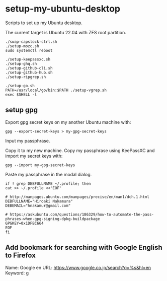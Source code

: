 setup-my-ubuntu-desktop
=======================

Scripts to set up my Ubuntu desktop.

The current target is Ubuntu 22.04 with ZFS root partition.


```
./swap-capslock-ctrl.sh
./setup-mozc.sh
sudo systemctl reboot
```

```
./setup-keepassxc.sh
./setup-ghq.sh
./setup-github-cli.sh
./setup-github-hub.sh
./setup-ripgrep.sh
```

```
./setup-go.sh
PATH=/usr/local/go/bin:$PATH ./setup-vgrep.sh
exec $SHELL -l
```

## setup gpg

Export gpg secret keys on my another Ubuntu machine with:
```
gpg --export-secret-keys > my-gpg-secret-keys
```
Input my passphrase.

Copy it to my new machine.
Copy my passphrase using KeePassXC and import my secret keys with:
```
gpg --import my-gpg-secret-keys
```
Paste my passphrase in the modal dialog.

```
if ! grep DEBFULLNAME ~/.profile; then
cat >> ~/.profile <<'EOF'

# http://manpages.ubuntu.com/manpages/precise/en/man1/dch.1.html
DEBFULLNAME="Hiroaki Nakamura"
DEBEMAIL="hnakamur@gmail.com"

# https://askubuntu.com/questions/186329/how-to-automate-the-pass-phrases-when-gpg-signing-dpkg-buildpackage
GPGKEY=0x1DFBC664
EOF
fi
```

## Add bookmark for searching with Google English to Firefox

Name: Google en
URL: https://www.google.co.jp/search?q=%s&hl=en
Keyword: g
